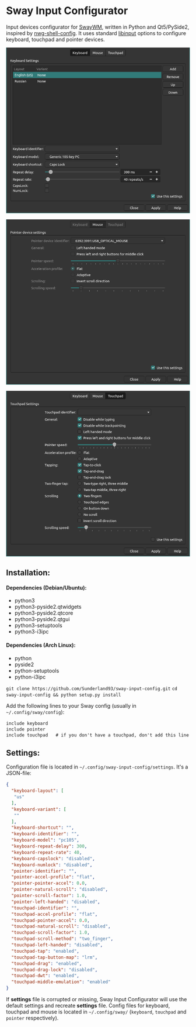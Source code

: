 # Sway Input Configurator

Input devices configurator for [SwayWM](https://swaywm.org/), written in Python and Qt5/PySide2, inspired by [nwg-shell-config](https://github.com/nwg-piotr/nwg-shell-config). It uses standard [libinput](https://www.mankier.com/5/sway-input) options to configure keyboard, touchpad and pointer devices.

![Keyboard settings](https://github.com/Sunderland93/sway-input-config/blob/master/screenshot1.png?raw=true)

![Mouse settings](https://github.com/Sunderland93/sway-input-config/blob/master/screenshot2.png?raw=true)

![Touchpad settings](https://github.com/Sunderland93/sway-input-config/blob/master/screenshot3.png?raw=true)

## Installation:

#### Dependencies (Debian/Ubuntu):
* python3
* python3-pyside2.qtwidgets
* python3-pyside2.qtcore
* python3-pyside2.qtgui
* python3-setuptools
* python3-i3ipc

#### Dependencies (Arch Linux):
* python
* pyside2
* python-setuptools
* python-i3ipc

`git clone https://github.com/Sunderland93/sway-input-config.git`
`cd sway-input-config && python setup.py install`

Add the following lines to your Sway config (usually in `~/.config/sway/config`):

```text
include keyboard
include pointer
include touchpad   # if you don't have a touchpad, don't add this line
```

## Settings:

Configuration file is located in `~/.config/sway-input-config/settings`. It's a JSON-file:
```json
{
  "keyboard-layout": [
   "us"
  ],
  "keyboard-variant": [
   ""
  ],
  "keyboard-shortcut": "",
  "keyboard-identifier": "",
  "keyboard-model": "pc105",
  "keyboard-repeat-delay": 300,
  "keyboard-repeat-rate": 40,
  "keyboard-capslock": "disabled",
  "keyboard-numlock": "disabled",
  "pointer-identifier": "",
  "pointer-accel-profile": "flat",
  "pointer-pointer-accel": 0.0,
  "pointer-natural-scroll": "disabled",
  "pointer-scroll-factor": 1.0,
  "pointer-left-handed": "disabled",
  "touchpad-identifier": "",
  "touchpad-accel-profile": "flat",
  "touchpad-pointer-accel": 0.0,
  "touchpad-natural-scroll": "disabled",
  "touchpad-scroll-factor": 1.0,
  "touchpad-scroll-method": "two_finger",
  "touchpad-left-handed": "disabled",
  "touchpad-tap": "enabled",
  "touchpad-tap-button-map": "lrm",
  "touchpad-drag": "enabled",
  "touchpad-drag-lock": "disabled",
  "touchpad-dwt": "enabled",
  "touchpad-middle-emulation": "enabled"
}
```
If **settings** file is corrupted or missing, Sway Input Configurator will use the default settings and recreate **settings** file. Config files for keyboard, touchpad and mouse is located in `~/.config/sway/` (`keyboard`, `touchpad` and `pointer` respectively). 
